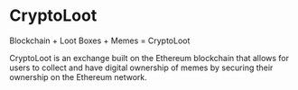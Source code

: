 # CryptoLoot
Blockchain + Loot Boxes + Memes = CryptoLoot

CryptoLoot is an exchange built on the Ethereum blockchain that allows for users to collect and have digital ownership of memes by securing their ownership on the Ethereum network.

